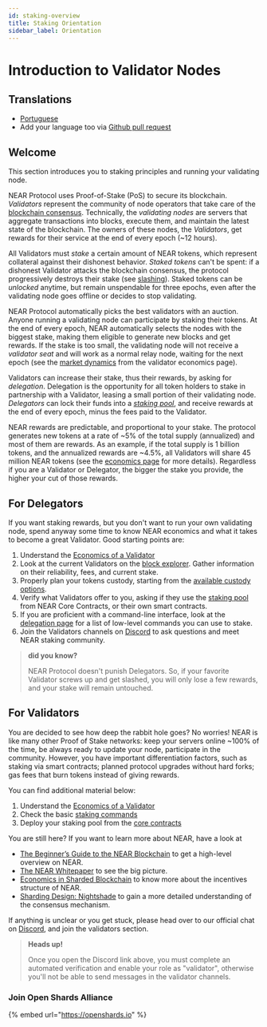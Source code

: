 ```yaml
---
id: staking-overview
title: Staking Orientation
sidebar_label: Orientation
---
```


# Introduction to Validator Nodes

## Translations

* [Portuguese](../validators-and-staking/about-pt.md)
* Add your language too via [Github pull request](https://github.com/near/docs/pull/385)

## Welcome

This section introduces you to staking principles and running your validating node.

NEAR Protocol uses Proof-of-Stake (PoS) to secure its blockchain. _Validators_ represent the community of node operators that take care of the [blockchain consensus](../roles/integrator/faq/#which-consensus-algorithm-does-near-use). Technically, the _validating nodes_ are servers that aggregate transactions into blocks, execute them, and maintain the latest state of the blockchain. The owners of these nodes, the _Validators_, get rewards for their service at the end of every epoch (\~12 hours).

All Validators must _stake_ a certain amount of NEAR tokens, which represent collateral against their dishonest behavior. _Staked tokens_ can't be spent: if a dishonest Validator attacks the blockchain consensus, the protocol progressively destroys their stake (see [slashing](faq.md#what-is-a-slashing-behavior)). Staked tokens can be _unlocked_ anytime, but remain unspendable for three epochs, even after the validating node goes offline or decides to stop validating.

NEAR Protocol automatically picks the best validators with an auction. Anyone running a validating node can participate by staking their tokens. At the end of every epoch, NEAR automatically selects the nodes with the biggest stake, making them eligible to generate new blocks and get rewards. If the stake is too small, the validating node will not receive a _validator seat_ and will work as a normal relay node, waiting for the next epoch (see the [market dynamics](broken-reference) from the validator economics page).

Validators can increase their stake, thus their rewards, by asking for _delegation_. Delegation is the opportunity for all token holders to stake in partnership with a Validator, leasing a small portion of their validating node. _Delegators_ can lock their funds into a [_staking pool_](https://github.com/near/core-contracts), and receive rewards at the end of every epoch, minus the fees paid to the Validator.

NEAR rewards are predictable, and proportional to your stake. The protocol generates new tokens at a rate of \~5% of the total supply (annualized) and most of them are rewards. As an example, if the total supply is 1 billion tokens, and the annualized rewards are \~4.5%, all Validators will share 45 million NEAR tokens (see the [economics page](broken-reference) for more details). Regardless if you are a Validator or Delegator, the bigger the stake you provide, the higher your cut of those rewards.

## For Delegators

If you want staking rewards, but you don't want to run your own validating node, spend anyway some time to know NEAR economics and what it takes to become a great Validator. Good starting points are:

1. Understand the [Economics of a Validator](broken-reference)
2. Look at the current Validators on the [block explorer](https://explorer.near.org/nodes/validators). Gather information on their reliability, fees, and current stake.
3. Properly plan your tokens custody, starting from the [available custody options](../ecosystem/near-token/token-custody.md).
4. Verify what Validators offer to you, asking if they use the [staking pool](https://github.com/near/core-contracts) from NEAR Core Contracts, or their own smart contracts.
5. If you are proficient with a command-line interface, look at the [delegation page](../ecosystem/near-token/token-delegation.md) for a list of low-level commands you can use to stake.
6. Join the Validators channels on [Discord](https://near.chat) to ask questions and meet NEAR staking community.

> **did you know?**
>
> NEAR Protocol doesn't punish Delegators. So, if your favorite Validator screws up and get slashed, you will only lose a few rewards, and your stake will remain untouched.

## For Validators

You are decided to see how deep the rabbit hole goes? No worries! NEAR is like many other Proof of Stake networks: keep your servers online \~100% of the time, be always ready to update your node, participate in the community. However, you have important differentiation factors, such as staking via smart contracts; planned protocol upgrades without hard forks; gas fees that burn tokens instead of giving rewards.

You can find additional material below:

1. Understand the [Economics of a Validator](broken-reference)
2. Check the basic [staking commands](validator-guides/running-a-validator.md)
3. Deploy your staking pool from the [core contracts](https://github.com/near/core-contracts)

You are still here? If you want to learn more about NEAR, have a look at

* [The Beginner’s Guide to the NEAR Blockchain](https://near.org/blog/the-beginners-guide-to-the-near-blockchain/) to get a high-level overview on NEAR.
* [The NEAR Whitepaper](https://near.org/papers/the-official-near-white-paper) to see the big picture.
* [Economics in Sharded Blockchain](https://near.org/papers/economics-in-sharded-blockchain/) to know more about the incentives structure of NEAR.
* [Sharding Design: Nightshade](https://near.org/papers/nightshade) to gain a more detailed understanding of the consensus mechanism.

If anything is unclear or you get stuck, please head over to our official chat on [Discord](https://near.chat), and join the validators section.

> **Heads up!**
>
> Once you open the Discord link above, you must complete an automated verification and enable your role as "validator", otherwise you'll not be able to send messages in the validator channels.

### Join Open Shards Alliance

{% embed url="https://openshards.io" %}
